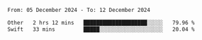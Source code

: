 
<!--START_SECTION:waka-->

```txt
From: 05 December 2024 - To: 12 December 2024

Other   2 hrs 12 mins   ████████████████████░░░░░   79.96 %
Swift   33 mins         █████░░░░░░░░░░░░░░░░░░░░   20.04 %
```

<!--END_SECTION:waka-->
